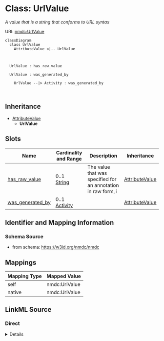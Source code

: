 # Class: UrlValue


_A value that is a string that conforms to URL syntax_





URI: [nmdc:UrlValue](https://w3id.org/nmdc/UrlValue)















```mermaid
classDiagram
  class UrlValue
    AttributeValue <|-- UrlValue
    
    
    
  UrlValue : has_raw_value
    
  UrlValue : was_generated_by
    
    UrlValue --|> Activity : was_generated_by
    
  

```






## Inheritance
* [AttributeValue](AttributeValue.md)
    * **UrlValue**



## Slots

| Name | Cardinality and Range | Description | Inheritance |
| ---  | --- | --- | --- |
| [has_raw_value](has_raw_value.md) | 0..1 <br/> [String](String.md) | The value that was specified for an annotation in raw form, i | [AttributeValue](AttributeValue.md) |
| [was_generated_by](was_generated_by.md) | 0..1 <br/> [Activity](Activity.md) |  | [AttributeValue](AttributeValue.md) |









## Identifier and Mapping Information







### Schema Source


* from schema: https://w3id.org/nmdc/nmdc





## Mappings

| Mapping Type | Mapped Value |
| ---  | ---  |
| self | nmdc:UrlValue |
| native | nmdc:UrlValue |





## LinkML Source

<!-- TODO: investigate https://stackoverflow.com/questions/37606292/how-to-create-tabbed-code-blocks-in-mkdocs-or-sphinx -->

### Direct

<details>
```yaml
name: UrlValue
description: A value that is a string that conforms to URL syntax
from_schema: https://w3id.org/nmdc/nmdc
is_a: AttributeValue

```
</details>

### Induced

<details>
```yaml
name: UrlValue
description: A value that is a string that conforms to URL syntax
from_schema: https://w3id.org/nmdc/nmdc
is_a: AttributeValue
attributes:
  has_raw_value:
    name: has_raw_value
    description: The value that was specified for an annotation in raw form, i.e.
      a string. E.g. "2 cm" or "2-4 cm"
    from_schema: https://w3id.org/nmdc/nmdc
    rank: 1000
    domain: AttributeValue
    multivalued: false
    alias: has_raw_value
    owner: UrlValue
    domain_of:
    - AttributeValue
    - QuantityValue
    range: string
  was_generated_by:
    name: was_generated_by
    from_schema: https://w3id.org/nmdc/nmdc
    mappings:
    - prov:wasGeneratedBy
    rank: 1000
    alias: was_generated_by
    owner: UrlValue
    domain_of:
    - DataObject
    - AttributeValue
    - FunctionalAnnotation
    range: Activity

```
</details>